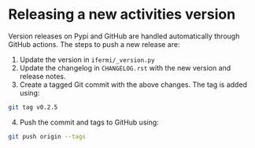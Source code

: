 # Releasing a new activities version

Version releases on Pypi and GitHub are handled automatically through GitHub
actions. The steps to push a new release are:
1. Update the version in `ifermi/_version.py`
2. Update the changelog in `CHANGELOG.rst` with the new version and 
   release notes.
3. Create a tagged Git commit with the above changes. The tag is added using:
```bash
git tag v0.2.5
```
4. Push the commit and tags to GitHub using:
```bash
git push origin --tags
```